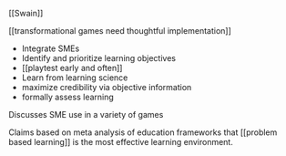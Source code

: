 [[Swain]]

[[transformational games need thoughtful implementation]]

 - Integrate SMEs
 - Identify and prioritize learning objectives
 - [[playtest early and often]]
 - Learn from learning science
 - maximize credibility via objective information
 - formally assess learning

Discusses SME use in a variety of games

Claims based on meta analysis of education frameworks that [[problem based learning]] is the most effective learning environment.
